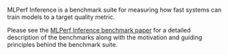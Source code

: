 MLPerf Inference is a benchmark suite for measuring how fast systems can train models to a target quality metric. 

Please see the [MLPerf Inference benchmark paper](https://edge.seas.harvard.edu/files/edge/files/mlperf_inference_pareview.pdf) for a detailed description of the benchmarks along with the motivation and guiding principles behind the benchmark suite.
